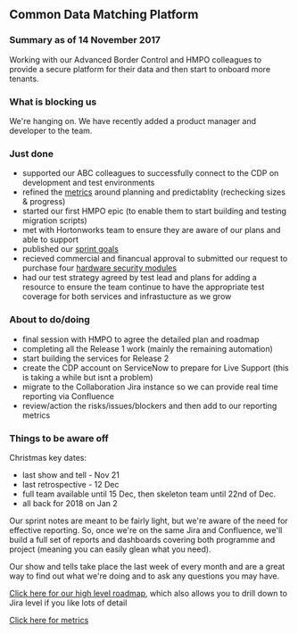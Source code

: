 ## Common Data Matching Platform

### Summary as of 14 November 2017
Working with our Advanced Border Control and HMPO colleagues to provide a secure platform for their data and then start to onboard more tenants.

### What is blocking us
We're hanging on. We have recently added a product manager and developer to the team.

### Just done
- supported our ABC colleagues to successfully connect to the CDP on development and test environments
- refined the [metrics](metrics.html) around planning and predictablity (rechecking sizes & progress)
- started our first HMPO epic (to enable them to start building and testing migration scripts)
- met with Hortonworks team to ensure they are aware of our plans and able to support
- published our [sprint goals](https://collaboration.homeoffice.gov.uk/display/CDP/E.+Sprint+Goals)
- recieved commercial and financual approval to submitted our request to purchase four [hardware security modules](https://hsm.utimaco.com/products/general-purpose-hsm/securityserver-se-gen2/)
- had our test strategy agreed by test lead and plans for adding a resource to ensure the team continue to have the appropriate test coverage for both services and infrastucture as we grow

### About to do/doing
- final session with HMPO to agree the detailed plan and roadmap
- completing all the Release 1 work (mainly the remaining automation)
- start building the services for Release 2
- create the CDP account on ServiceNow to prepare for Live Support (this is taking a while but isnt a problem)
- migrate to the Collaboration Jira instance so we can provide real time reporting via Confluence
- review/action the risks/issues/blockers and then add to our reporting metrics

### Things to be aware off
Christmas key dates:
- last show and tell - Nov 21
- last retrospective - 12 Dec
- full team available until 15 Dec, then skeleton team until 22nd of Dec.
- all back for 2018 on Jan 2

Our sprint notes are meant to be fairly light, but we're aware of the need for effective reporting. So, once we're on the same Jira and Confluence, we'll build a full set of reports and dashboards covering both programme and project (meaning you can easily glean what you need). 

Our show and tells take place the last week of every month and are a great way to find out what we're doing and to ask any questions you may have.

[Click here for our high level roadmap](https://collaboration.homeoffice.gov.uk/display/CDP/A.+Roadmap), which also allows you to drill down to Jira level if you like lots of detail

[Click here for metrics](metrics.html)
